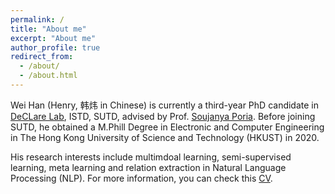 ```yaml
---
permalink: /
title: "About me"
excerpt: "About me"
author_profile: true
redirect_from: 
  - /about/
  - /about.html
---
```


Wei Han (Henry, 韩炜 in Chinese) is currently a third-year PhD candidate in [DeCLare Lab](https://declare-lab.net/), ISTD, SUTD, advised by Prof. [Soujanya Poria](https://sporia.info/). Before joining SUTD, he obtained a M.Phill Degree in Electronic and Computer Engineering in The Hong Kong University of Science and Technology (HKUST) in 2020.

His research interests include multimdoal learning, semi-supervised learning, meta learning and relation extraction in Natural Language Processing (NLP). For more information, you can check this [CV](https://Clement25.github.io/files/cv_latest.pdf).
